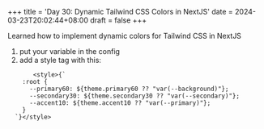 +++
title = 'Day 30: Dynamic Tailwind CSS Colors in NextJS'
date = 2024-03-23T20:02:44+08:00
draft = false
+++

Learned how to implement dynamic colors for Tailwind CSS in NextJS

1. put your variable in the config
2. add a style tag with this:

```
       <style>{`
    :root {
      --primary60: ${theme.primary60 ?? "var(--background)"};
      --secondary30: ${theme.secondary30 ?? "var(--secondary)"};
      --accent10: ${theme.accent10 ?? "var(--primary)"};
    }
  `}</style>
```
